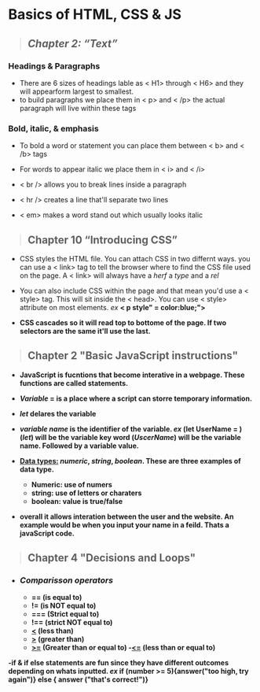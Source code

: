 # **Basics of HTML, CSS & JS**

>## *Chapter 2: “Text”*

### Headings & Paragraphs

- There are 6 sizes of headings lable as < H1> through < H6> and they will appearform largest to smallest.
- to build paragraphs we place them in < p> and < /p> the actual paragraph will live within these tags

### Bold, italic, & emphasis

- To bold a word or statement you can place them between < b> and < /b> tags

- For words to appear italic we place them in < i> and < /i>

- < br /> allows you to break lines inside a paragraph

- < hr /> creates a line that'll separate two lines

- < em> makes a word stand out which usually looks italic

>## Chapter 10 “Introducing CSS”

- CSS styles the HTML file. You can attach CSS in two differnt ways.  you can use a < link> tag to tell the browser where to find the CSS file used on the page. A < link> will always have a *herf* a *type* and a *rel*  

- You can also include CSS within the page and that mean you'd use a < style> tag. This will sit inside the < head>. You can use < style> attribute on most elements.
*ex* <b>< p style" = color:blue;">

- CSS cascades so it will read top to bottome of the page. If two selectors are the same it'll use the last.

>## Chapter 2 "Basic JavaScript instructions"

- JavaScript is fucntions that become interative in a webpage. These functions are called statements. 

- *Variable* = is a place where a script can storre temporary information.

- *let* delares the variable

- *variable name* is the identifier of the variable.
*ex* (let UserName = ) (*let*) will be the variable key word (*UscerName*) will be the variable name. Followed by a variable value.

- <u>Data types:</u> *numeric*, *string*, *boolean*. These are three examples of data type. 
  - Numeric: use of numers
  - string: use of letters or charaters
  - boolean: value is true/false
- overall it allows interation between the user and the website. An example would be when you input your name in a feild. Thats a javaScript code.

>## Chapter 4 "Decisions and Loops"

- ### *Comparisson operators*

  - == (is equal to)
  - != (is NOT equal to)
  - === (Strict equal to)
  - !== (strict NOT equal to)
  - <u><</u> (less than)
  - <u>></u> (greater than)
  - <u>>=</u> (Greater than or equal to)
  -<u><=</u> (less than or equal to)

-if & if else statements are fun since they have different outcomes depending on whats inputted.
*ex* if (number >= 5){answer("too high, try again")}
else { answer ("that's correct!")}